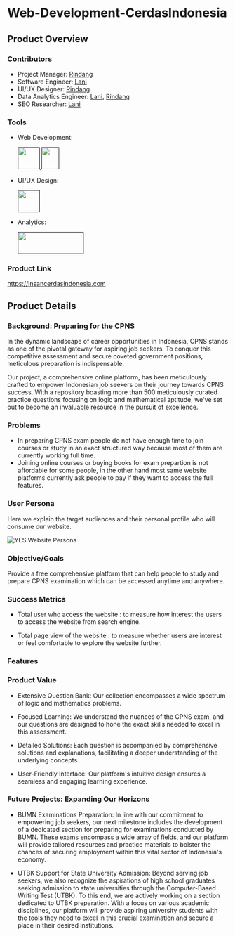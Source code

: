# Web-Development-CerdasIndonesia

<h2>Product Overview</h2>
<h3>Contributors</h3>

 - Project Manager: [Rindang](https://github.com/rindangchi)
 - Software Engineer: [Lani](https://github.com/arrlanyhars)
 - UI/UX Designer: [Rindang](https://github.com/rindangchi)
 - Data Analytics Engineer: [Lani](https://github.com/arrlanyhars), [Rindang](https://github.com/rindangchi)
 - SEO Researcher: [Lani](https://github.com/arrlanyhars)

<h3>Tools</h3>

 - Web Development:

   <a href="" target="" rel=""> <img src="https://s.w.org/style/images/about/WordPress-logotype-wmark.png" alt="" width="50" height="50"/> </a> <a href="" target="" rel=""> <img src="https://upload.wikimedia.org/wikipedia/commons/thumb/d/d5/CSS3_logo_and_wordmark.svg/1200px-CSS3_logo_and_wordmark.svg.png" alt="" width="40" height="50"/> </a>
   
 - UI/UX Design:
   
   <a href="" target="" rel=""> <img src="https://cdn2.downdetector.com/static/uploads/logo/figma2.png" alt="" width="50" height="50"/> </a>
   
 - Analytics:

   <a href="" target="" rel=""> <img src="https://upload.wikimedia.org/wikipedia/commons/thumb/8/89/Logo_Google_Analytics.svg/1200px-Logo_Google_Analytics.svg.png" alt="" width="150" height="50"/> </a>

<h3>Product Link</h3>

https://insancerdasindonesia.com

<h2>Product Details</h2>
<h3>Background: Preparing for the CPNS</h3>
In the dynamic landscape of career opportunities in Indonesia, CPNS stands as one of the pivotal gateway for aspiring job seekers. To conquer this competitive assessment and secure coveted government positions, meticulous preparation is indispensable.

Our project, a comprehensive online platform, has been meticulously crafted to empower Indonesian job seekers on their journey towards CPNS success. With a repository boasting more than 500 meticulously curated practice questions focusing on logic and mathematical aptitude, we've set out to become an invaluable resource in the pursuit of excellence.

<h3>Problems</h3>

- In preparing CPNS exam people do not have enough time to join courses or study in an exact structured way because most of them are currently working full time.
- Joining online courses or buying books for exam prepartion is not affordable for some people, in the other hand most same website platforms currently ask people to pay if they want to access the full features.
  
<h3>User Persona</h3>
Here we explain the target audiences and their personal profile who will consume our website.


![YES Website Persona](https://github.com/arrlanyhars/Web-Development-CerdasIndonesia/assets/10241058/6beb44c5-7daf-4c22-a42d-7c686e1e76dc)

<h3>Objective/Goals</h3>

Provide a free comprehensive platform that can help people to study and prepare CPNS examination which can be accessed anytime and anywhere.


<h3>Success Metrics</h3>

 - Total user who access the website : to measure how interest the users to access the website from search engine. 
   
 - Total page view of the website : to measure whether users are interest or feel comfortable to explore the website further.

<h3>Features</h3>




<h3>Product Value</h3>

 - Extensive Question Bank: Our collection encompasses a wide spectrum of logic and mathematics problems.
   
 - Focused Learning: We understand the nuances of the CPNS exam, and our questions are designed to hone the exact skills needed to excel in this assessment.
   
 - Detailed Solutions: Each question is accompanied by comprehensive solutions and explanations, facilitating a deeper understanding of the underlying concepts.
   
 - User-Friendly Interface: Our platform's intuitive design ensures a seamless and engaging learning experience.

<h3>Future Projects: Expanding Our Horizons</h3>

 - BUMN Examinations Preparation: In line with our commitment to empowering job seekers, our next milestone includes the development of a dedicated section for preparing for examinations conducted by BUMN. These exams encompass a wide array of fields, and our platform will provide tailored resources and practice materials to bolster the chances of securing employment within this vital sector of Indonesia's economy.
 
 - UTBK Support for State University Admission: Beyond serving job seekers, we also recognize the aspirations of high school graduates seeking admission to state universities through the Computer-Based Writing Test (UTBK). To this end, we are actively working on a section dedicated to UTBK preparation. With a focus on various academic disciplines, our platform will provide aspiring university students with the tools they need to excel in this crucial examination and secure a place in their desired institutions.
